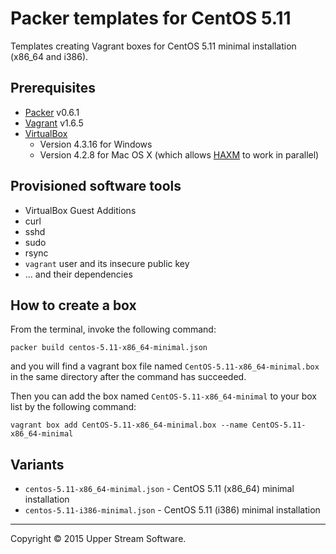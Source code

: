 # Packer templates for CentOS 5.11

Templates creating Vagrant boxes for CentOS 5.11 minimal installation (x86_64 and i386).

## Prerequisites

* [Packer] v0.6.1
* [Vagrant] v1.6.5
* [VirtualBox]
	* Version 4.3.16 for Windows
	* Version 4.2.8 for Mac OS X (which allows [HAXM] to work in parallel)

[Packer]: https://www.packer.io/ "Packer by HashiCorp"
[Vagrant]: https://www.vagrantup.com/ "Vagrant"
[VirtualBox]: https://www.virtualbox.org/ "Oracle VM VirtualBox"
[HAXM]: https://software.intel.com/en-us/android/articles/intel-hardware-accelerated-execution-manager
        "Intel&reg; Hardware Accelerated Execution Manager"

## Provisioned software tools

* VirtualBox Guest Additions
* curl
* sshd
* sudo
* rsync
* `vagrant` user and its insecure public key
* ... and their dependencies

## How to create a box

From the terminal, invoke the following command:

	packer build centos-5.11-x86_64-minimal.json

and you will find a vagrant box file named `CentOS-5.11-x86_64-minimal.box`
in the same directory after the command has succeeded.

Then you can add the box named `CentOS-5.11-x86_64-minimal` to your box list
by the following command:

	vagrant box add CentOS-5.11-x86_64-minimal.box --name CentOS-5.11-x86_64-minimal

## Variants

* `centos-5.11-x86_64-minimal.json` - CentOS 5.11 (x86_64) minimal installation
* `centos-5.11-i386-minimal.json` - CentOS 5.11 (i386) minimal installation

- - -

Copyright &copy; 2015 Upper Stream Software.
